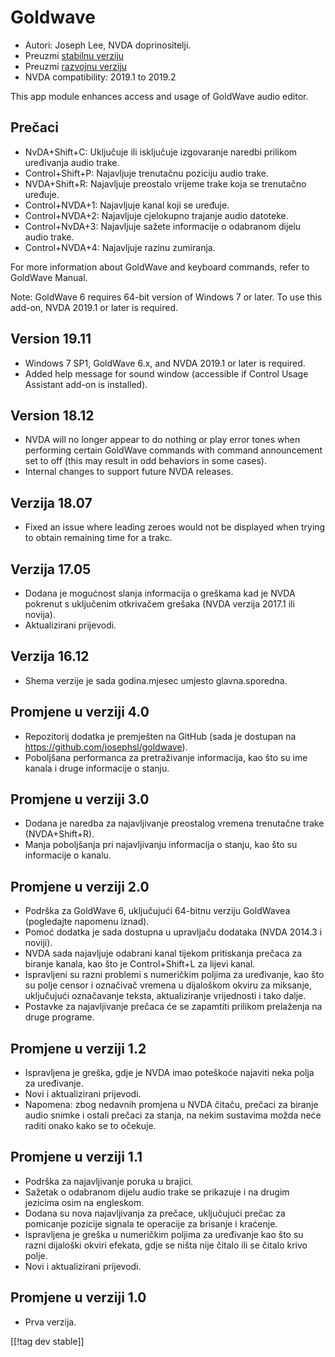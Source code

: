 # Goldwave #

* Autori: Joseph Lee, NVDA doprinositelji.
* Preuzmi [stabilnu verziju][1]
* Preuzmi [razvojnu verziju][2]
* NVDA compatibility: 2019.1 to 2019.2

This app module enhances access and usage of GoldWave audio editor.

## Prečaci ##

* NvDA+Shift+C: Uključuje ili isključuje izgovaranje naredbi prilikom
  uređivanja audio trake.
* Control+Shift+P: Najavljuje trenutačnu poziciju audio trake.
* NVDA+Shift+R: Najavljuje preostalo vrijeme trake koja se trenutačno
  uređuje.
* Control+NVDA+1: Najavljuje kanal koji se uređuje.
* Control+NVDA+2: Najavljuje cjelokupno trajanje audio datoteke.
* Control+NvDA+3: Najavljuje sažete informacije o odabranom dijelu audio
  trake.
* Control+NVDA+4: Najavljuje razinu zumiranja.

For more information about GoldWave and keyboard commands, refer to GoldWave
Manual.

Note: GoldWave 6 requires 64-bit version of Windows 7 or later. To use this
add-on, NVDA 2019.1 or later is required.

## Version 19.11

* Windows 7 SP1, GoldWave 6.x, and NVDA 2019.1 or later is required.
* Added help message for sound window (accessible if Control Usage Assistant
  add-on is installed).

## Version 18.12

* NVDA will no longer appear to do nothing or play error tones when
  performing certain GoldWave commands with command announcement set to off
  (this may result in odd behaviors in some cases).
* Internal changes to support future NVDA releases.

## Verzija 18.07

* Fixed an issue where leading zeroes would not be displayed when trying to
  obtain remaining time for a trakc.

## Verzija 17.05

* Dodana je mogućnost slanja informacija o greškama kad je NVDA pokrenut s
  uključenim otkrivačem grešaka (NVDA verzija 2017.1 ili novija).
* Aktualizirani prijevodi.

## Verzija 16.12

* Shema verzije je sada godina.mjesec umjesto glavna.sporedna.

## Promjene u verziji 4.0

* Repozitorij dodatka je premješten na GitHub (sada je dostupan na
  https://github.com/josephsl/goldwave).
* Poboljšana performanca za pretraživanje informacija, kao što su ime kanala
  i druge informacije o stanju.

## Promjene u verziji 3.0

* Dodana je naredba za najavljivanje preostalog vremena trenutačne trake
  (NVDA+Shift+R).
* Manja poboljšanja pri najavljivanju informacija o stanju, kao što su
  informacije o kanalu.

## Promjene u verziji 2.0

* Podrška za GoldWave 6, uključujući 64-bitnu verziju GoldWavea (pogledajte
  napomenu iznad).
* Pomoć dodatka je sada dostupna u upravljaču dodataka (NVDA 2014.3 i
  noviji).
* NVDA sada najavljuje odabrani kanal tijekom pritiskanja prečaca za biranje
  kanala, kao što je Control+Shift+L za lijevi kanal.
* Ispravljeni su razni problemi s numeričkim poljima za uređivanje, kao što
  su polje censor i označivač vremena u dijaloškom okviru za miksanje,
  uključujući označavanje teksta, aktualiziranje vrijednosti i tako dalje.
* Postavke za najavljivanje prečaca će se zapamtiti prilikom prelaženja na
  druge programe.

## Promjene u verziji 1.2

* Ispravljena je greška, gdje je NVDA imao poteškoće najaviti neka polja za
  uređivanje.
* Novi i aktualizirani prijevodi.
* Napomena: zbog nedavnih promjena u NVDA čitaču, prečaci za biranje audio
  snimke i ostali prečaci za stanja, na nekim sustavima možda neće raditi
  onako kako se to očekuje.

## Promjene u verziji 1.1

* Podrška za najavljivanje poruka u brajici.
* Sažetak o odabranom dijelu audio trake se prikazuje i na drugim jezicima
  osim na engleskom.
* Dodana su nova najavljivanja za prečace, uključujući prečac za pomicanje
  pozicije signala te operacije za brisanje i kraćenje.
* Ispravljena je greška u numeričkim poljima za uređivanje kao što su razni
  dijaloški okviri efekata, gdje se ništa nije čitalo ili se čitalo krivo
  polje.
* Novi i aktualizirani prijevodi.

## Promjene u verziji 1.0

* Prva verzija.

[[!tag dev stable]]

[1]: https://addons.nvda-project.org/files/get.php?file=gwv

[2]: https://addons.nvda-project.org/files/get.php?file=gwv-dev
